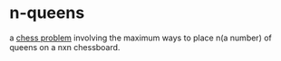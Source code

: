 # n-queens
a [chess problem](https://en.wikipedia.org/wiki/Eight_queens_puzzle "NQueens on Wikipedia") involving the maximum ways to place n(a number) of queens on a nxn chessboard. 
